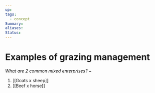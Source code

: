 ```yaml
---
up: 
tags:
  - concept
Summary: 
aliases: 
Status:
---
```

# Examples of grazing management
*What are 2 common mixed enterprises?*
~
1. [[Goats x sheep]]
2. [[Beef x horse]]
<!--SR:!2025-03-14,4,270-->